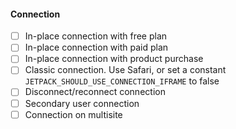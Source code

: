 #### Connection

- [ ] In-place connection with free plan
- [ ] In-place connection with paid plan
- [ ] In-place connection with product purchase
- [ ] Classic connection. Use Safari, or set a constant `JETPACK_SHOULD_USE_CONNECTION_IFRAME` to false
- [ ] Disconnect/reconnect connection
- [ ] Secondary user connection
- [ ] Connection on multisite
